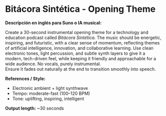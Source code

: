 # Bitácora Sintética - Opening Theme

**Descripción en inglés para Suno o IA musical:**

Create a 30-second instrumental opening theme for a technology and education podcast called *Bitácora Sintética*. The music should be energetic, inspiring, and futuristic, with a clear sense of momentum, reflecting themes of artificial intelligence, innovation, and collaborative learning. Use clean electronic tones, light percussion, and subtle synth layers to give it a modern, tech-driven feel, while keeping it friendly and approachable for a wide audience. No vocals, purely instrumental.  
Ensure it fades out naturally at the end to transition smoothly into speech.

**References / Style:**  

- Electronic ambient + light synthwave  
- Tempo: moderate-fast (100–120 BPM)  
- Tone: uplifting, inspiring, intelligent

**Output length:** ~30 seconds

